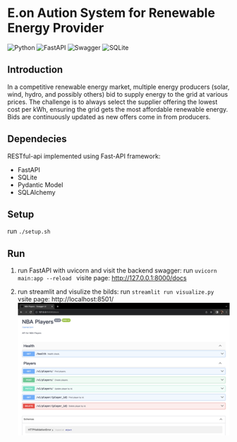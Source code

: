 # E.on Aution System for Renewable Energy Provider

![Python](https://img.shields.io/badge/python-3670A0?style=for-the-badge&logo=python&logoColor=ffdd54)
![FastAPI](https://img.shields.io/badge/FastAPI-005571?style=for-the-badge&logo=fastapi)
![Swagger](https://img.shields.io/badge/-Swagger-%23Clojure?style=for-the-badge&logo=swagger&logoColor=white)
![SQLite](https://img.shields.io/badge/SQLite-3.36.0-brightgreen)

## Introduction

In a competitive renewable energy market, multiple energy producers (solar, wind, hydro, and possibly others) bid to supply energy to the grid at various prices. The challenge is to always select the supplier offering the lowest cost per kWh, ensuring the grid gets the most affordable renewable energy. Bids are continuously updated as new offers come in from producers.

## Dependecies

RESTful-api implemented using Fast-API framework:

- FastAPI
- SQLite
- Pydantic Model
- SQLAlchemy

## Setup

run `./setup.sh`

## Run

1. run FastAPI with uvicorn and visit the backend swagger:
   run `uvicorn main:app --reload `
   visite page: http://127.0.0.1:8000/docs

2. run streamlit and visulize the bilds:
   run `streamlit run visualize.py `
   vsite page: http://localhost:8501/
   ![alt text](https://github.com/bohuang-work/fast-api/blob/main/fastAPI.png)
